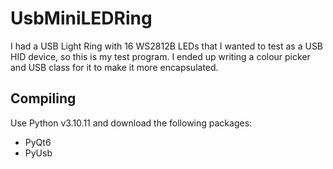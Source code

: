 # UsbMiniLEDRing
I had a USB Light Ring with 16 WS2812B LEDs that I wanted to test as a USB HID device, so this is my test program. I ended up writing a colour picker and USB class for it to make it more encapsulated.

## Compiling

Use Python v3.10.11 and download the following packages:
- PyQt6
- PyUsb